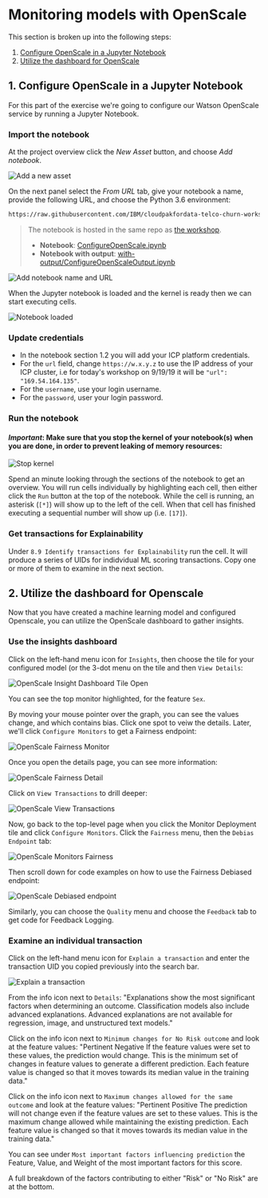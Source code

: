 # Monitoring models with OpenScale

This section is broken up into the following steps:

1. [Configure OpenScale in a Jupyter Notebook](#1-configure-openscale-in-a-jupyter-notebook)
1. [Utilize the dashboard for OpenScale](#2-utilize-the-dashboard-for-openscale)

## 1. Configure OpenScale in a Jupyter Notebook

For this part of the exercise we're going to configure our Watson OpenScale service by running a Jupyter Notebook.

### Import the notebook

At the project overview click the *New Asset* button, and choose *Add notebook*.

![Add a new asset](../.gitbook/assets/images/wml/wml-1-add-asset.png)

On the next panel select the *From URL* tab, give your notebook a name, provide the following URL, and choose the Python 3.6 environment:

```bash
https://raw.githubusercontent.com/IBM/cloudpakfordata-telco-churn-workshop/master/notebooks/ConfigureOpenScale.ipynb
```

> The notebook is hosted in the same repo as [the workshop](https://github.com/IBM/cloudpakfordata-telco-churn-workshop).
>
> * **Notebook**: [ConfigureOpenScale.ipynb](https://github.com/IBM/cloudpakfordata-telco-churn-workshop/blob/master/notebooks/ConfigureOpenScale.ipynb)
> * **Notebook with output**: [with-output/ConfigureOpenScaleOutput.ipynb](https://github.com/IBM/cloudpakfordata-telco-churn-workshop/blob/master/notebooks/with-output/ConfigureOpenScaleOutput.ipynb)

![Add notebook name and URL](../.gitbook/assets/images/wml/wml-2-add-name-and-url.png)

When the Jupyter notebook is loaded and the kernel is ready then we can start executing cells.

![Notebook loaded](../.gitbook/assets/images/aios/OpenScaleNotebook.png)

### Update credentials

* In the notebook section 1.2 you will add your ICP platform credentials.
* For the `url` field, change `https://w.x.y.z` to use the IP address of your ICP cluster, i.e for today's workshop on 9/19/19 it will be `"url": "169.54.164.135"`.
* For the `username`, use your login username.
* For the `password`, user your login password.

### Run the notebook

#### *Important*: Make sure that you stop the kernel of your notebook(s) when you are done, in order to prevent leaking of memory resources:

![Stop kernel](../.gitbook/assets/images/wml/JupyterStopKernel.png)

Spend an minute looking through the sections of the notebook to get an overview. You will run cells individually by highlighting each cell, then either click the `Run` button at the top of the notebook. While the cell is running, an asterisk (`[*]`) will show up to the left of the cell. When that cell has finished executing a sequential number will show up (i.e. `[17]`).

### Get transactions for Explainability

Under `8.9 Identify transactions for Explainability` run the cell. It will produce a series of UIDs for indidvidual ML scoring transactions. Copy one or more of them to examine in the next section.

## 2. Utilize the dashboard for Openscale

Now that you have created a machine learning model and configured Openscale, you can utilize the OpenScale dashboard to gather insights.

### Use the insights dashboard

Click on the left-hand menu icon for `Insights`, then choose the tile for your configured model (or the 3-dot menu on the tile and then `View Details`:

![OpenScale Insight Dashboard Tile Open](../.gitbook/assets/images/aios/OpenScaleInsightDashTileOpen.png)

You can see the top monitor highlighted, for the feature `Sex`.

By moving your mouse pointer over the graph, you can see the values change, and which contains bias. Click one spot to veiw the details. Later, we'll click `Configure Monitors` to get a Fairness endpoint:

![OpenScale Fairness Monitor](../.gitbook/assets/images/aios/OpenScaleFairnessMonitor.png)

Once you open the details page, you can see more information:

![OpenScale Fairness Detail](../.gitbook/assets/images/aios/OpenScaleFairnessDetail.png)

Click on `View Transactions` to drill deeper:

![OpenScale View Transactions](../.gitbook/assets/images/aios/OpenScaleFairnessViewTransactions.png)

Now, go back to the top-level page when you click the Monitor Deployment tile and click `Configure Monitors`. Click the `Fairness` menu, then the `Debias Endpoint` tab:

![OpenScale Monitors Fairness](../.gitbook/assets/images/aios/OpenScaleMonitorFairness.png)

Then scroll down for code examples on how to use the Fairness Debiased endpoint:

![OpenScale Debiased endpoint](../.gitbook/assets/images/aios/OpenScaleDebiasedEndpoint.png)

Similarly, you can choose the `Quality` menu and choose the `Feedback` tab to get code for Feedback Logging.

### Examine an individual transaction

Click on the left-hand menu icon for `Explain a transaction` and enter the transaction UID you copied previously into the search bar.

![Explain a transaction](../.gitbook/assets/images/aios/OpenScaleExplainTransaction.png)

From the info icon next to `Details`:
"Explanations show the most significant factors when determining an outcome. Classification models also include advanced explanations. Advanced explanations are not available for regression, image, and unstructured text models."

Click on the info icon next to `Minimum changes for No Risk outcome` and look at the feature values:
"Pertinent Negative
If the feature values were set to these values, the prediction would change. This is the minimum set of changes in feature values to generate a different prediction. Each feature value is changed so that it moves towards its median value in the training data."

Click on the info icon next to `Maximum changes allowed for the same outcome` and look at the feature values:
"Pertinent Positive
The prediction will not change even if the feature values are set to these values. This is the maximum change allowed while maintaining the existing prediction. Each feature value is changed so that it moves towards its median value in the training data."

You can see under `Most important factors influencing prediction` the Feature, Value, and Weight of the most important factors for this score.

A full breakdown of the factors contributing to either "Risk" or "No Risk" are at the bottom.

